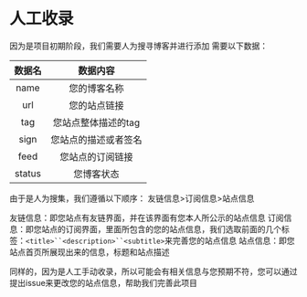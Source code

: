 # 人工收录

因为是项目初期阶段，我们需要人为搜寻博客并进行添加
需要以下数据：

| 数据名 | 数据内容 |
| :--: | :--: |
| name | 您的博客名称 |
| url | 您的站点链接 |
| tag | 您站点整体描述的tag |
| sign | 您站点的描述或者签名 |
| feed | 您站点的订阅链接 |
| status | 您博客状态 |

由于是人为搜集，我们遵循以下顺序：
友链信息>订阅信息>站点信息 

友链信息：即您站点有友链界面，并在该界面有您本人所公示的站点信息
订阅信息：即您站点的订阅界面，里面所包含的您的站点信息，我们选取前面的几个标签：`<title>``<description>``<subtitle>`来完善您的站点信息
站点信息：即您站点首页所展现出来的信息，标题和站点描述

同样的，因为是人工手动收录，所以可能会有相关信息与您预期不符，您可以通过提出issue来更改您的站点信息，帮助我们完善此项目
